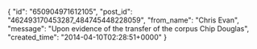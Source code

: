  {
   "id": "650904971612105",
   "post_id": "462493170453287_484745448228059",
   "from_name": "Chris Evan",
   "message": "Upon evidence of the transfer of the corpus Chip Douglas",
   "created_time": "2014-04-10T02:28:51+0000"
 }
